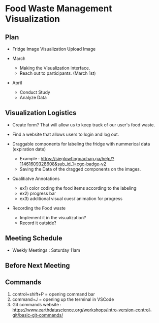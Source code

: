 # Food Waste Management Visualization

## Plan

- Fridge Image Visualization Upload Image 

- March
  * Making the Visualization Interface.
  * Reach out to participants. (March 1st)

- April 
  * Conduct Study 
  * Analyze Data

## Visualization Logistics
- Create form? That will allow us to keep track of our user's food waste.
- Find a website that allows users to login and log out.

- Draggable components for labeling the fridge with nummerical data (expiration date)
  * Example : https://sieglowfingoachap.ga/help/?11461609328608&sub_id_1=cgc-badge-v2
  * Saving the Data of the dragged components on the images.  

- Qualitiatve Annotations 
  - ex1) color coding the food items according to the labeling 
  - ex2) progress bar
  - ex3) additional visual cues/ animation for progress 

- Recording the Food waste 
  - Implement it in the visualization? 
  - Record it outside? 

## Meeting Schedule 
- Weekly Meetings : Saturday 11am

## Before Next Meeting 

## Commands
1. control+shift+P = opening command bar 
2. command+J = opening up the terminal in VSCode
3. Git commands website : https://www.earthdatascience.org/workshops/intro-version-control-git/basic-git-commands/ 


